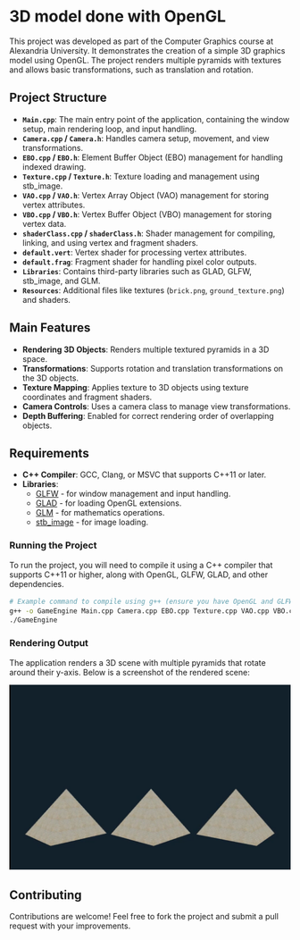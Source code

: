 # 3D model done with OpenGL

This project was developed as part of the Computer Graphics course at Alexandria University. It demonstrates the creation of a simple 3D graphics model using OpenGL. The project renders multiple pyramids with textures and allows basic transformations, such as translation and rotation.

## Project Structure

- **`Main.cpp`**: The main entry point of the application, containing the window setup, main rendering loop, and input handling.
- **`Camera.cpp` / `Camera.h`**: Handles camera setup, movement, and view transformations.
- **`EBO.cpp` / `EBO.h`**: Element Buffer Object (EBO) management for handling indexed drawing.
- **`Texture.cpp` / `Texture.h`**: Texture loading and management using stb_image.
- **`VAO.cpp` / `VAO.h`**: Vertex Array Object (VAO) management for storing vertex attributes.
- **`VBO.cpp` / `VBO.h`**: Vertex Buffer Object (VBO) management for storing vertex data.
- **`shaderClass.cpp` / `shaderClass.h`**: Shader management for compiling, linking, and using vertex and fragment shaders.
- **`default.vert`**: Vertex shader for processing vertex attributes.
- **`default.frag`**: Fragment shader for handling pixel color outputs.
- **`Libraries`**: Contains third-party libraries such as GLAD, GLFW, stb_image, and GLM.
- **`Resources`**: Additional files like textures (`brick.png`, `ground_texture.png`) and shaders.

## Main Features

- **Rendering 3D Objects**: Renders multiple textured pyramids in a 3D space.
- **Transformations**: Supports rotation and translation transformations on the 3D objects.
- **Texture Mapping**: Applies texture to 3D objects using texture coordinates and fragment shaders.
- **Camera Controls**: Uses a camera class to manage view transformations.
- **Depth Buffering**: Enabled for correct rendering order of overlapping objects.

## Requirements

- **C++ Compiler**: GCC, Clang, or MSVC that supports C++11 or later.
- **Libraries**:
  - [GLFW](https://www.glfw.org/) - for window management and input handling.
  - [GLAD](https://glad.dav1d.de/) - for loading OpenGL extensions.
  - [GLM](https://github.com/g-truc/glm) - for mathematics operations.
  - [stb_image](https://github.com/nothings/stb) - for image loading.


### Running the Project

To run the project, you will need to compile it using a C++ compiler that supports C++11 or higher, along with OpenGL, GLFW, GLAD, and other dependencies.

```bash
# Example command to compile using g++ (ensure you have OpenGL and GLFW installed)
g++ -o GameEngine Main.cpp Camera.cpp EBO.cpp Texture.cpp VAO.cpp VBO.cpp shaderClass.cpp glad.c -lglfw -lGL -ldl
./GameEngine
```

### Rendering Output

The application renders a 3D scene with multiple pyramids that rotate around their y-axis. Below is a screenshot of the rendered scene:

![Rendering Output](Render.png)



## Contributing

Contributions are welcome! Feel free to fork the project and submit a pull request with your improvements.
